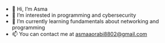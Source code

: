 - 👋 Hi, I’m Asma
- 👀 I’m interested in programming and cybersecurity
- 🌱 I’m currently learning fundamentals about networking and programming 
- 📫 You can contact me at asmaaorabi8802@gmail.com 

<!---
itasma88/itasma88 is a ✨ special ✨ repository because its `README.md` (this file) appears on your GitHub profile.
You can click the Preview link to take a look at your changes.
--->
